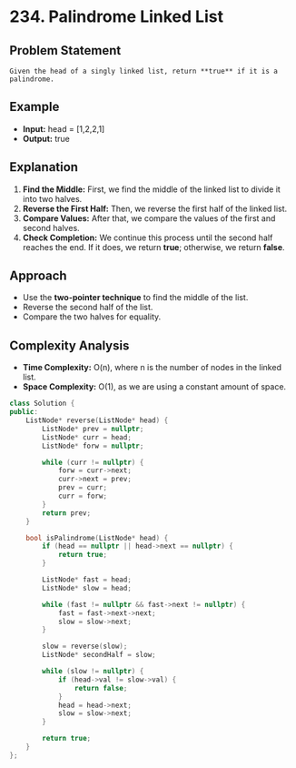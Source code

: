 # 234. Palindrome Linked List

## Problem Statement

    Given the head of a singly linked list, return **true** if it is a palindrome.

## Example

- **Input:** head = [1,2,2,1]
- **Output:** true

## Explanation

1. **Find the Middle:** First, we find the middle of the linked list to divide it into two halves.
2. **Reverse the First Half:** Then, we reverse the first half of the linked list.
3. **Compare Values:** After that, we compare the values of the first and second halves.
4. **Check Completion:** We continue this process until the second half reaches the end. If it does, we return **true**; otherwise, we return **false**.

## Approach

- Use the **two-pointer technique** to find the middle of the list.
- Reverse the second half of the list.
- Compare the two halves for equality.

## Complexity Analysis

- **Time Complexity:** O(n), where n is the number of nodes in the linked list.
- **Space Complexity:** O(1), as we are using a constant amount of space.

```cpp
class Solution {
public:
    ListNode* reverse(ListNode* head) {
        ListNode* prev = nullptr;
        ListNode* curr = head;
        ListNode* forw = nullptr;

        while (curr != nullptr) {
            forw = curr->next;
            curr->next = prev;
            prev = curr;
            curr = forw;
        }
        return prev;
    }

    bool isPalindrome(ListNode* head) {
        if (head == nullptr || head->next == nullptr) {
            return true;
        }

        ListNode* fast = head;
        ListNode* slow = head;

        while (fast != nullptr && fast->next != nullptr) {
            fast = fast->next->next;
            slow = slow->next;
        }

        slow = reverse(slow);
        ListNode* secondHalf = slow;

        while (slow != nullptr) {
            if (head->val != slow->val) {
                return false;
            }
            head = head->next;
            slow = slow->next;
        }

        return true;
    }
};
```

